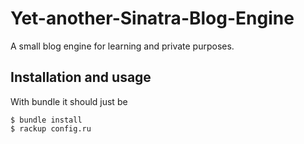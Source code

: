 # Yet-another-Sinatra-Blog-Engine

A small blog engine for learning and private purposes.

## Installation and usage

With bundle it should just be

    $ bundle install
    $ rackup config.ru
